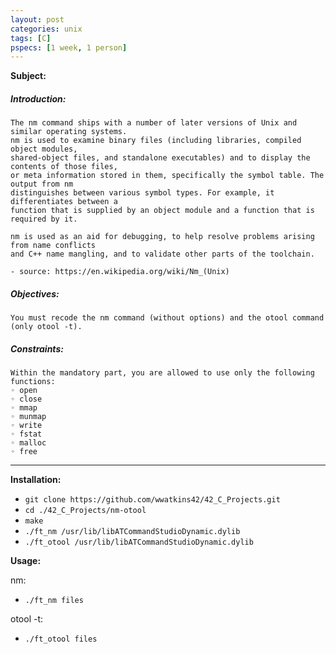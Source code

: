 ```yaml
---
layout: post
categories: unix
tags: [C]
pspecs: [1 week, 1 person]
---
```


__Subject:__
##### Introduction:
```
The nm command ships with a number of later versions of Unix and similar operating systems.
nm is used to examine binary files (including libraries, compiled object modules,
shared-object files, and standalone executables) and to display the contents of those files,
or meta information stored in them, specifically the symbol table. The output from nm
distinguishes between various symbol types. For example, it differentiates between a
function that is supplied by an object module and a function that is required by it.

nm is used as an aid for debugging, to help resolve problems arising from name conflicts
and C++ name mangling, and to validate other parts of the toolchain.

- source: https://en.wikipedia.org/wiki/Nm_(Unix)
```
##### Objectives:
```
You must recode the nm command (without options) and the otool command
(only otool -t).
```
##### Constraints:
```
Within the mandatory part, you are allowed to use only the following functions:
◦ open
◦ close
◦ mmap
◦ munmap
◦ write
◦ fstat
◦ malloc
◦ free
```
---
__Installation:__

* `git clone https://github.com/wwatkins42/42_C_Projects.git`
* `cd ./42_C_Projects/nm-otool`
* `make`
* `./ft_nm /usr/lib/libATCommandStudioDynamic.dylib`
* `./ft_otool /usr/lib/libATCommandStudioDynamic.dylib`

**Usage:**

nm:
* `./ft_nm files`

otool -t:
* `./ft_otool files`
